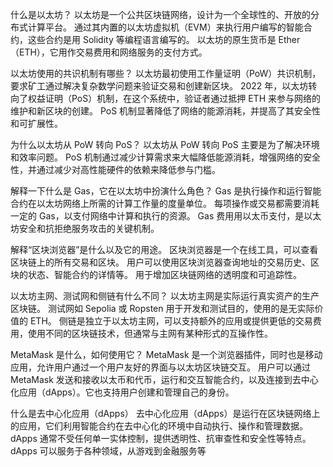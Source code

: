 
什么是以太坊？
  以太坊是一个公共区块链网络，设计为一个全球性的、开放的分布式计算平台。
通过其内置的以太坊虚拟机（EVM）来执行用户编写的智能合约，这些合约是用 Solidity 等编程语言编写的。
以太坊的原生货币是 Ether（ETH），它用作交易费用和网络服务的支付方式。

以太坊使用的共识机制有哪些？
  以太坊最初使用工作量证明（PoW）共识机制，要求矿工通过解决复杂数学问题来验证交易和创建新区块。
2022 年，以太坊转向了权益证明（PoS）机制，在这个系统中，验证者通过抵押 ETH 来参与网络的维护和新区块的创建。
PoS 机制显著降低了网络的能源消耗，并提高了其安全性和可扩展性。

为什么以太坊从 PoW 转向 PoS？
  以太坊从 PoW 转向 PoS 主要是为了解决环境和效率问题。
PoS 机制通过减少计算需求来大幅降低能源消耗，增强网络的安全性，并通过减少对高性能硬件的依赖来降低参与门槛。

解释一下什么是 Gas，它在以太坊中扮演什么角色？
  Gas 是执行操作和运行智能合约在以太坊网络上所需的计算工作量的度量单位。
每项操作或交易都需要消耗一定的 Gas，以支付网络中计算和执行的资源。
Gas 费用用以太币支付，是以太坊安全和抗拒绝服务攻击的关键机制。

解释“区块浏览器”是什么以及它的用途。
  区块浏览器是一个在线工具，可以查看区块链上的所有交易和区块。
用户可以使用区块浏览器查询地址的交易历史、区块的状态、智能合约的详情等。
用于增加区块链网络的透明度和可追踪性。

以太坊主网、测试网和侧链有什么不同？
  以太坊主网是实际运行真实资产的生产区块链。
测试网如 Sepolia 或 Ropsten 用于开发和测试目的，使用的是无实际价值的 ETH。
侧链是独立于以太坊主网，可以支持额外的应用或提供更低的交易费用，使用不同的区块链技术，但通常与主网有某种形式的互操作性。

MetaMask 是什么，如何使用它？
  MetaMask 是一个浏览器插件，同时也是移动应用，允许用户通过一个用户友好的界面与以太坊区块链交互。
用户可以通过 MetaMask 发送和接收以太币和代币，运行和交互智能合约，以及连接到去中心化应用（dApps）。它也支持用户创建和管理自己的身份。

什么是去中心化应用（dApps）
  去中心化应用（dApps）是运行在区块链网络上的应用，它们利用智能合约在去中心化的环境中自动执行、操作和管理数据。
dApps 通常不受任何单一实体控制，提供透明性、抗审查性和安全性等特点。
dApps 可以服务于各种领域，从游戏到金融服务等
